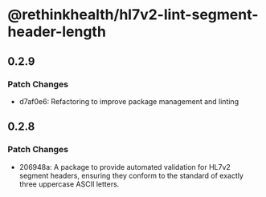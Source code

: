 # @rethinkhealth/hl7v2-lint-segment-header-length

## 0.2.9

### Patch Changes

- d7af0e6: Refactoring to improve package management and linting

## 0.2.8

### Patch Changes

- 206948a: A package to provide automated validation for HL7v2 segment headers, ensuring they conform to the standard of exactly three uppercase ASCII letters.
